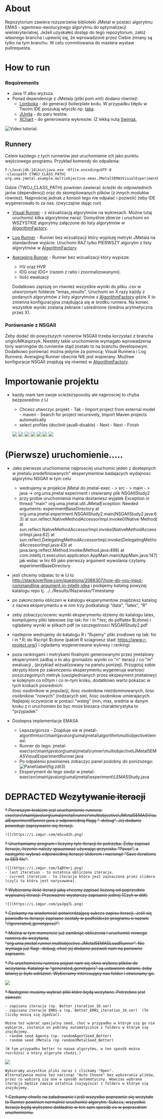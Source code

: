 # About

Repozytorium zawiera rozszerzenie biblioteki JMetal w postaci algorytmu EMAS - agentowo-ewolucyjnego algorytmu do optymalizacji wielokryterialnej.
Jeżeli uzyskałeś dostęp do tego repozytorium, załóż własnego brancha i upewnij się, że wprowadzone przez Ciebie zmiany są tylko na tym branchu.
W celu commitowania do mastera wystaw pullrequesta. 

# How to run

### Requirements
* Java 11 albo wyższa.
* Ponad dependencje z JMetala (pliki pom.xml) dodano również:
    * [Lomboka](https://projectlombok.org/) - do generacji boilerplate kodu. W przypadku błędu w Twoim IDE poszukaj wtyczki np. [taką](https://plugins.jetbrains.com/plugin/6317-lombok).
    * [JUnita](https://junit.org/) - do paru testów.
    * [XChart](https://knowm.org/open-source/xchart/) - do generowania wykresów. (Z lekką nutą [Swinga.](https://docs.oracle.com/javase/tutorial/uiswing/index.html)
    
![Video tutorial](https://www.youtube.com/watch?v=8qqtNbU7L7M&feature=youtu.be).

## Runnery

Celem każdego z tych runnerów jest uruchomienie ich jako punktu wejściowego programu.
Przykład komendy do odpalenia:
```
F:\Java\jdk-14\bin\java.exe -Dfile.encoding=UTF-8 
-classpath {TWOJ_CLASS_PATH} org.uma.jmetal.example.multiobjective.emas.JMetal5EMASVisualExperimentRunner
```
Gdzie {TWOJ_CLASS_PATH} powinien zawierać ścieżki do odpowiednich jarów (dependencji) oraz do skompilowanych plików (z innych modułów również).
Najprościej jednak z konsoli tego nie odpalać i pozwolić żeby IDE wygenerowało to za nas. (zwyczajnie dając run)

* [Visual Runner](jmetal-example/src/main/java/org/uma/jmetal/example/multiobjective/emas/JMetal5EMASVisualExperimentRunner.java) - z wizualizacją algorytmów na wykresach. Można tutaj 
uruchomić kilka algorytmów naraz. Domyślnie zbierze i uruchomi on WSZYSTKIE algorytmy załączone do listy algorytmów w [AlgorithmFactory](jmetal-algorithm/src/main/java/org/uma/jmetal/algorithm/multiobjective/lemas/Algorithms/AlgorithmFactory.java).
* [Log Runner](jmetal-example/src/main/java/org/uma/jmetal/example/multiobjective/emas/JMetal5EMASLogExperimentRunner.java) - Runner bez wizualizacji który wypiszę metryki JMetala na standardowe wyjście. Uruchomi RAZ tylko PIERWSZY algorytm z listy algorytmów w [AlgorithmFactory](jmetal-algorithm/src/main/java/org/uma/jmetal/algorithm/multiobjective/lemas/Algorithms/AlgorithmFactory.java).
* [Averaging Runner](jmetal-example/src/main/java/org/uma/jmetal/example/multiobjective/emas/JMetal5EMASAveragingRunner.java) - Runner bez wizualizacji który wypisze:
    - HV oraz HVR
    - IDG oraz IDG+ (razem z ratio i znormalizowanymi).
    - Ilość ewaluacji
    
    Dodatkowo zapiszę on również wszystkie wyniki do pliku .csv w utworzonym folderze "emas_results".
    Uruchomi on X razy każdy z podanych algorytmów z listy algorytmów z [AlgorithmFactory](jmetal-algorithm/src/main/java/org/uma/jmetal/algorithm/multiobjective/lemas/Algorithms/AlgorithmFactory.java) 
    gdzie X to zmienna konfiguracyjna znajdująca się w środku runnera. Na koniec wszystkie wyniki zostaną zebrane i uśrednione (średnia arytmetyczna przez X).
    
    
### Porównanie z NSGAII
Żeby dodać do powyższych runnerów NSGAII trzeba korzystać z brancha origin/MKasprzyk. Niestety takie uruchomienie wymagało wprowadzenia tony warningów do runnerów stąd zostało to na branchu developowym.
Dodatkowo porównać można jedynie za pomocą: Visual Runnera i Log Runnera. Averaging Runner obecnie NIE jest wspierany.
Możliwe konfiguracje NSGAII znajdują się również w [AlgorithmFactory](jmetal-algorithm/src/main/java/org/uma/jmetal/algorithm/multiobjective/lemas/Algorithms/AlgorithmFactory.java).


# Importowanie projektu

* kazdy mam tam swoje sciezki/sposoby ale najprosciej to chyba bezposrednio z IJ
    
    - Chcesz utworzyc projekt - Tak - Import project from external model - maven - Search for project recursively, Import Maven projects automatically
    - select profiles (doclinit-java8-disable) - Next - Next - Finish
     
	![](http://jagular.iisg.agh.edu.pl/~siwik/emas/1.png) 
	![](http://jagular.iisg.agh.edu.pl/~siwik/emas/2.png)
	![](http://jagular.iisg.agh.edu.pl/~siwik/emas/3.png)
	![](http://jagular.iisg.agh.edu.pl/~siwik/emas/4.png)
	![](http://jagular.iisg.agh.edu.pl/~siwik/emas/5.png)
	![](http://jagular.iisg.agh.edu.pl/~siwik/emas/6.png)
	![](http://jagular.iisg.agh.edu.pl/~siwik/emas/7.png)


# (Pierwsze) uruchomienie.....


* Jako pierwsze uruchomienie najprosciej uruchomic jeden z dostepnych w jmetalu predefiniowanych" eksperymentow badajacych wydajnosc algorytmu NSGAII w tym celu 
   * wedrujemy w projekcie jMetal do jmetal-exec - > src - > main - > java -> org.uma.jmetal experiment i otwieramy plik NSGAIIStudy2
   * przy probie uruchomienia maina dostaniesz wyjatek Exception in thread "main" org.uma.jmetal.util.JMetalException: Needed arguments: experimentBaseDirectory
	at org.uma.jmetal.experiment.NSGAIIStudy2.main(NSGAIIStudy2.java:63)
	at sun.reflect.NativeMethodAccessorImpl.invoke0(Native Method)
	at sun.reflect.NativeMethodAccessorImpl.invoke(NativeMethodAccessorImpl.java:62)
	at sun.reflect.DelegatingMethodAccessorImpl.invoke(DelegatingMethodAccessorImpl.java:43)
	at java.lang.reflect.Method.invoke(Method.java:498)
	at com.intellij.rt.execution.application.AppMain.main(AppMain.java:147)
jak widac w lini 65 jako pierwszy argument wywolania czytamy experimentBaseDirectory
* jesli chcemy odpalac to w IJ to http://stackoverflow.com/questions/2066307/how-do-you-input-commandline-argument-in-intellij-idea  i podajemy katalog powyzej katalogu repo tj. ../../Results/INazwisko/Timestamp 
* po zakonczeniu obliczen w katalogu eksperymentow znajdziesz katalog z nazwa eksperymentu a w nim trzy podkatalogi "data", "latex", "R"
* zeby zobaczyc/ocenic wyniki eksperymentu idziemy do katalogu latex, kompilujemy pliki latexowe (np tak: for i in *.tex; do pdflatex $i;done)
i ogladamy wyniki w plikach pdf (w szczegolnosci NSGAIIStudy2.pdf
* nastepnie wedrujemy do katalogu R i "Rujemy" pliki zrodlowe np tak: for i in *.R; do Rscript $i;done (pakiet R sciagniesz stad: https://www.r-project.org/) i ogladamy wygenerowane wykresy i rankingi
* poza rankingami i metrykami finalnymi generowanymi przez jmetalowy eksperyment zadbaj o to aby gromadzic wyniki co "n" iteracji / co "m" ewaluacji , (przyklad wizualizowany na panelu ponizej). Przygotuj sobie skrypty
ktore po zakonczeniu eksperymentu wygeneruja wartosci poszczegolnych metryk (uwzglednianych przez ekspeyment jmetalowy) w kolejnym co n0tym i co m-tym kroku, dodatkowo warto pokazac w tych krokach posrednich:  
ilosc osobnikow w populacji, ilosc osobnikow niezdominowanych, ilosc osobnikow "nowych" (rodzacych sie), ilosc osobnikow umierajacych. Najlepiej oczywiscie w postaci "wsteg" (min, max, srednia w danym kroku z n uruchomien bo byc moze biezaca charakterystyka to "przypadek"

* Dostepna implementacje EMASA
	* Lepsza/gorsza - Znajduje sie w jmetal-algorithm\src\main\java\org\uma\jmetal\algorithm\multiobjective\lemas\
	* Runner do tego: jmetal-exec\src\main\java\org\uma\jmetal\runner\multiobjective\JMetal5EMASVisualExperimentRunner.java
	* Po odpaleniu powinienes zobaczyc panel podobny do ponizszego:
	![Panel\label{fig:zdt3}](http://jagular.iisg.agh.edu.pl/~siwik/emas/panel.png) 
	* Eksperyment do tego siedzi w jmetal-exec\src\main\java\org\uma\jmetal\experiment\LEMASStudy.java   


# DEPRACTED ~~Wczytywanie iteracji~~ 

~~* Pierwszym krokiem jest uruchomienie runnera: exec\src\main\java\org\uma\jmetal\runner\multiobjective\JMetal5EMASVisualExperimentRunner.java z odpowiednią flagą "-debug". Jej dodanie powoduje zapisywanie się iteracji.~~

    ![](https://i.imgur.com/eGcud1h.png)
    
~~* Uruchamiamy program i liczymy tyle iteracji ile potrzeba. Żeby zapisać iteracje, liczenie należy spauzować używając przycisku "Pause", a następnie wybrać odpowiednią
iteracje sliderem i nacisnąć "Save iterations to SER file".~~

    ![](https://i.imgur.com/IqBYmrj.png)
    - last iteration - to ostatnia obliczona iteracja.
    - current iteration - to iteracja która jest zaznaczona przez slidera (czyli ta która jest narysowana).
    
~~* Wybieramy ilość iteracji jaką chcemy zapisać liczoną od poprzednio wypisanej iteracji. Przeważnie wystarczy zapisanie jednej (Czyli w dół).~~

    ![](https://i.imgur.com/yaJgq7L.png)
    
~~* Czekamy na wiadomość potwierdzającą sukces zapisu iteracji. Jeśli się powiodło to iteracje zapisane zostały w podfolderze programu o nazwie "//generated_genotypes//".~~   

~~* Można w tym momencie już zamknąć obliczenia i uruchomić nowego runnera do wczytania "org.uma.jmetal.runner.multiobjective.JMetal5EMASLoadRunner". Nie wymaga już flagi -debug, choć jej dodanie pozwoli nam na ponowne zapisanie.~~

~~* Po uruchomieniu runnera pojawi nam się okno wyboru plików do wczytania. Katalogi w "generated_genotypes" są ustawione datami, żeby łatwiej je było odróżnić. Wybieramy interesujący nas folder i otwieramy go.~~

  ![](https://i.imgur.com/tYzEfLx.png)
  
  
~~* Następnie musimy wybrać pliki które będą wczytane. Potrzebne jest zawsze:~~
    
    - zapisana iteracja (np. Better_iteration_16.ser)
    - zapisana iteracje EMAS-a (np. Better_EMAS_iteration_16.ser)  (Te liczby muszą się zgadzać).
    
    Można też wybrać specjalny seed, choć w przypadku w którym się go nie wybierze, zostanie on pobrany automatycznie z folderu w którym się znajdujemy.
    - random seed Agenta (np. randomAgentSeed_Better)
    - random seed JMetala (np randomJMetalSeed_Better)
    
    (W tym przypadku better to nazwa algorytmu, w ten sposób można rozróżnić o który algorytm chodzi.)

  ![](https://i.imgur.com/6ubpkaY.png)
  
    Wybieramy wszystkie pliki naraz i clickamy "Open".
    Alternatywnie można też nacisnąć "Auto Choose" bez wybierania plików, przez co wybiorą się one w sposób automatyczny. Wówczas wybrana iteracja będzie zawsze ostatnia (najwyższa) z folderu w którym się znajdujemy.
    
~~* Czekamy chwile na załadowanie i jeśli wszystko poprawnie się wczytało to Runner powinien normalnie uruchomić algorytm. Sukces, wszystkie iteracje będą wyliczone dokładnie w ten sam sposób co w poprzednim uruchomieniu.~~

